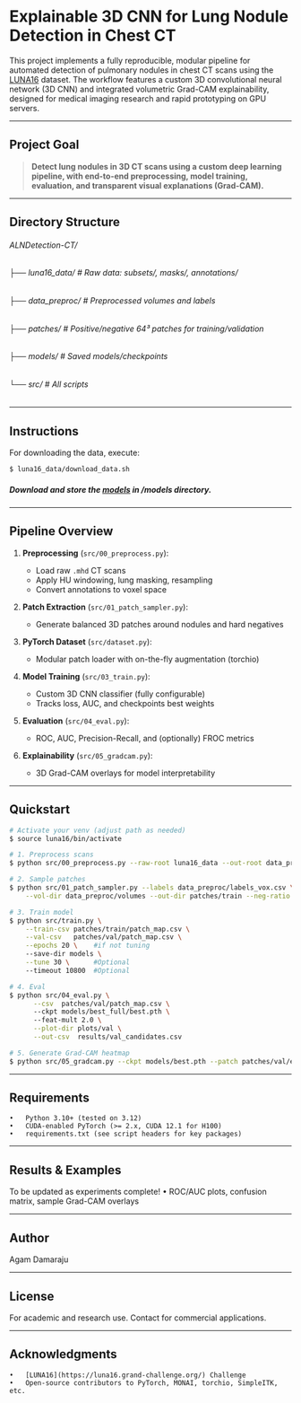 # Explainable 3D CNN for Lung Nodule Detection in Chest CT

This project implements a fully reproducible, modular pipeline for automated detection of pulmonary nodules in chest CT scans using the [LUNA16](https://luna16.grand-challenge.org/) dataset. The workflow features a custom 3D convolutional neural network (3D CNN) and integrated volumetric Grad-CAM explainability, designed for medical imaging research and rapid prototyping on GPU servers.

---

## Project Goal

> **Detect lung nodules in 3D CT scans using a custom deep learning pipeline, with end-to-end preprocessing, model training, evaluation, and transparent visual explanations (Grad-CAM).**

---

## Directory Structure

###### ALNDetection-CT/
######    ├── luna16_data/         # Raw data: subsets/, masks/, annotations/
######    ├── data_preproc/        # Preprocessed volumes and labels
######    ├── patches/             # Positive/negative 64³ patches for training/validation
######    ├── models/              # Saved models/checkpoints
######    └── src/                 # All scripts   

---
## Instructions

For downloading the data, execute:
```bash
$ luna16_data/download_data.sh
```

##### Download and store the [models](https://drive.google.com/file/d/1J6gBrKX718Z7krtq6gy0pLIypQ6KaJif/view) in /models directory.
---

## Pipeline Overview

1. **Preprocessing** (`src/00_preprocess.py`):  
   - Load raw `.mhd` CT scans  
   - Apply HU windowing, lung masking, resampling  
   - Convert annotations to voxel space

2. **Patch Extraction** (`src/01_patch_sampler.py`):  
   - Generate balanced 3D patches around nodules and hard negatives

3. **PyTorch Dataset** (`src/dataset.py`):  
   - Modular patch loader with on-the-fly augmentation (torchio)

4. **Model Training** (`src/03_train.py`):  
   - Custom 3D CNN classifier (fully configurable)  
   - Tracks loss, AUC, and checkpoints best weights

5. **Evaluation** (`src/04_eval.py`):  
   - ROC, AUC, Precision-Recall, and (optionally) FROC metrics

6. **Explainability** (`src/05_gradcam.py`):  
   - 3D Grad-CAM overlays for model interpretability

---

## Quickstart

```bash
# Activate your venv (adjust path as needed)
$ source luna16/bin/activate

# 1. Preprocess scans
$ python src/00_preprocess.py --raw-root luna16_data --out-root data_preproc

# 2. Sample patches
$ python src/01_patch_sampler.py --labels data_preproc/labels_vox.csv \
    --vol-dir data_preproc/volumes --out-dir patches/train --neg-ratio 1

# 3. Train model
$ python src/train.py \
    --train-csv patches/train/patch_map.csv \
    --val-csv   patches/val/patch_map.csv \
    --epochs 20 \    #if not tuning
    --save-dir models \
    --tune 30 \      #Optional
    --timeout 10800  #Optional

# 4. Eval
$ python src/04_eval.py \
      --csv  patches/val/patch_map.csv \     
      --ckpt models/best_full/best.pth \    
      --feat-mult 2.0 \
      --plot-dir plots/val \
      --out-csv  results/val_candidates.csv

# 5. Generate Grad-CAM heatmap
$ python src/05_gradcam.py --ckpt models/best.pth --patch patches/val/example_pos.npy
```
---

## Requirements
	•	Python 3.10+ (tested on 3.12)
	•	CUDA-enabled PyTorch (>= 2.x, CUDA 12.1 for H100)
	•	requirements.txt (see script headers for key packages)

---

## Results & Examples

To be updated as experiments complete!
	•	ROC/AUC plots, confusion matrix, sample Grad-CAM overlays

---

## Author
Agam Damaraju

---

## License

For academic and research use.
Contact for commercial applications.

---

## Acknowledgments
	•	[LUNA16](https://luna16.grand-challenge.org/) Challenge
	•	Open-source contributors to PyTorch, MONAI, torchio, SimpleITK, etc.